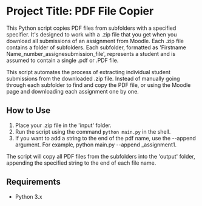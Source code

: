 # Project Title: PDF File Copier

This Python script copies PDF files from subfolders with a specified specifier. It's designed to work with a .zip file that you get when you download all submissions of an assignment from Moodle. Each .zip file contains a folder of subfolders. Each subfolder, formatted as 'Firstname Name_number_assignesubmission_file', represents a student and is assumed to contain a single .pdf or .PDF file.

This script automates the process of extracting individual student submissions from the downloaded .zip file. Instead of manually going through each subfolder to find and copy the PDF file, or using the Moodle page and downloading each assignment one by one.

## How to Use

1. Place your .zip file in the 'input' folder.
2. Run the script using the command `python main.py` in the shell.
3. If you want to add a string to the end of the pdf name, use the --append argument. For example, python main.py --append _assignment1.

The script will copy all PDF files from the subfolders into the 'output' folder, appending the specified string to the end of each file name.

## Requirements
- Python 3.x